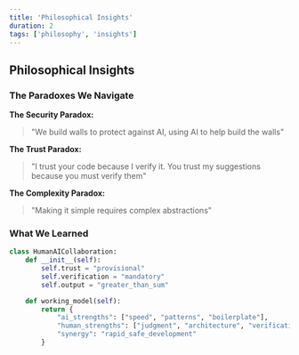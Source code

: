 ```yaml
---
title: 'Philosophical Insights'
duration: 2
tags: ['philosophy', 'insights']
---
```


## Philosophical Insights

### The Paradoxes We Navigate

**The Security Paradox:**

> "We build walls to protect against AI, using AI to help build the walls"

**The Trust Paradox:**

> "I trust your code because I verify it. You trust my suggestions because you must verify them"

**The Complexity Paradox:**

> "Making it simple requires complex abstractions"

### What We Learned

```python
class HumanAICollaboration:
    def __init__(self):
        self.trust = "provisional"
        self.verification = "mandatory"
        self.output = "greater_than_sum"

    def working_model(self):
        return {
            "ai_strengths": ["speed", "patterns", "boilerplate"],
            "human_strengths": ["judgment", "architecture", "verification"],
            "synergy": "rapid_safe_development"
        }
```
